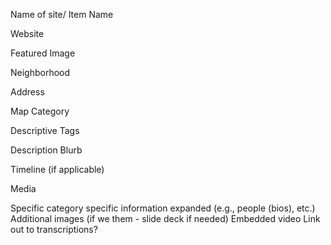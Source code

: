 Name of site/ Item Name


Website


Featured Image


Neighborhood


Address


Map Category 


Descriptive Tags


Description Blurb


Timeline (if applicable)


Media 

Specific category specific information expanded (e.g., people (bios), etc.)
Additional images (if we them - slide deck if needed)
Embedded video
Link out to transcriptions?

